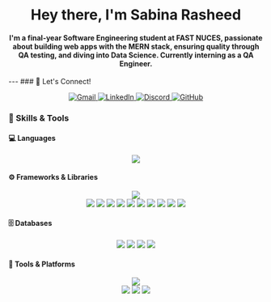<h1 align="center">Hey there, I'm Sabina Rasheed </h1>
<h4 align="center"> I'm a final-year Software Engineering student at FAST NUCES, passionate about building web apps with the MERN stack, ensuring quality through QA testing, and diving into Data Science. Currently interning as a QA Engineer.</h4>
---
### 🧩 Let's Connect!

<p align="center"> 
  <a href="mailto:sabinarasheed57@gmail.com" target="_blank"> <img src="https://img.shields.io/badge/Gmail-D14836?style=for-the-badge&logo=gmail&logoColor=white" alt="Gmail" /> </a>
<a href="https://www.linkedin.com/in/sabina-rasheed-12ba45290/" target="_blank"> <img src="https://img.shields.io/badge/LinkedIn-0A66C2?style=for-the-badge&logo=linkedin&logoColor=white" alt="LinkedIn" /> </a>
<a href="https://discord.com/users/1173666379610730598 " target="_blank"> <img src="https://img.shields.io/badge/Discord-5865F2?style=for-the-badge&logo=discord&logoColor=white" alt="Discord" /> </a>
<a href="https://github.com/SabinaRasheed" target="_blank"> <img src="https://img.shields.io/badge/GitHub-181717?style=for-the-badge&logo=github&logoColor=white" alt="GitHub" /> </a> </p>

### 💼 Skills & Tools

#### 💻 Languages
<p align="center">
  <img src="https://skillicons.dev/icons?i=js,ts,java,python,html,css" />
</p>

#### ⚙️ Frameworks & Libraries
<p align="center">
  <img src="https://skillicons.dev/icons?i=react,nodejs,express,nextjs,dotnet,flask,bootstrap,tailwind,chartjs" />
  <br/>
  <img src="https://img.shields.io/badge/Framer_Motion-EF6C00?style=flat&logo=framer&logoColor=white" />
  <img src="https://img.shields.io/badge/NumPy-013243?style=flat&logo=numpy&logoColor=white" />
  <img src="https://img.shields.io/badge/Pandas-150458?style=flat&logo=pandas&logoColor=white" />
  <img src="https://img.shields.io/badge/Matplotlib-2A2A2A?style=flat&logo=python&logoColor=white" />
  <img src="https://img.shields.io/badge/Seaborn-2A2A2A?style=flat&logo=python&logoColor=white" />
  <img src="https://img.shields.io/badge/Scikit_Learn-F7931E?style=flat&logo=scikit-learn&logoColor=white" />
  <img src="https://img.shields.io/badge/Selenium-43B02A?style=flat&logo=selenium&logoColor=white" />
  <img src="https://img.shields.io/badge/Gherkin-5C2D91?style=flat&logo=cucumber&logoColor=white" />
  <img src="https://img.shields.io/badge/GSAP-88CE02?style=flat&logo=greensock&logoColor=white" />
  <img src="https://img.shields.io/badge/Three.js-000000?style=flat&logo=three.js&logoColor=white" />
</p>

#### 🗄️ Databases
<p align="center">
  <img src="https://img.shields.io/badge/MySQL-005C84?style=flat&logo=mysql&logoColor=white" />
  <img src="https://img.shields.io/badge/MongoDB-47A248?style=flat&logo=mongodb&logoColor=white" />
  <img src="https://img.shields.io/badge/Oracle-F80000?style=flat&logo=oracle&logoColor=white" />
  <img src="https://img.shields.io/badge/SQL-336791?style=flat&logo=postgresql&logoColor=white" />
</p>


#### 🧰 Tools & Platforms
<p align="center">
  <img src="https://skillicons.dev/icons?i=git,github,vscode,figma,postman" />
  <br/>
  <img src="https://img.shields.io/badge/IntelliJ_IDEA-000000?style=flat&logo=intellijidea&logoColor=white" />
  <img src="https://img.shields.io/badge/Anaconda-44A833?style=flat&logo=anaconda&logoColor=white" />
  <img src="https://img.shields.io/badge/ClickUp-7B68EE?style=flat&logo=clickup&logoColor=white" />
</p>



